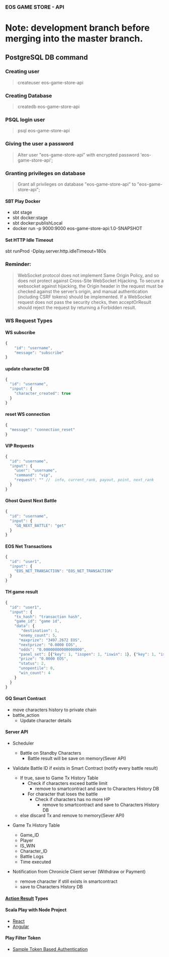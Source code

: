### EOS GAME STORE - API

# Note: development branch before merging into the master branch.
## PostgreSQL DB command

### Creating user
> createuser eos-game-store-api

### Creating Database
> createdb eos-game-store-api

### PSQL login user

> psql eos-game-store-api

### Giving the user a password

> Alter user "eos-game-store-api" with encrypted password 'eos-game-store-api';

### Granting privileges on database

> Grant all privileges on database "eos-game-store-api" to "eos-game-store-api";

#### SBT Play Docker
- sbt stage
- sbt docker:stage
- sbt docker:publishLocal
- docker run -p 9000:9000 eos-game-store-api:1.0-SNAPSHOT

#### Set HTTP Idle Timeout
sbt runProd -Dplay.server.http.idleTimeout=180s

### Reminder:
> WebSocket protocol does not implement Same Origin Policy, and so does not protect against Cross-Site WebSocket Hijacking. To secure a websocket against hijacking, the Origin header in the request must be checked against the server’s origin, and manual authentication (including CSRF tokens) should be implemented. If a WebSocket request does not pass the security checks, then acceptOrResult should reject the request by returning a Forbidden result.

### WS Request Types
#### WS subscribe
```javascript
{
	"id": "username",
	"message": "subscribe"
}
```
#### update character DB
```javascript
{
  "id": "username",
  "input": {
  	"character_created": true
  }
}
```
#### reset WS connection
```javascript
{
  "message": "connection_reset"
}
```
#### VIP Requests
```javascript
{
  "id": "username",
  "input": {
  	"user": "username",
  	"command": "vip",
  	"request": "" //  info, current_rank, payout, point, next_rank
  }
}
```
#### Ghost Quest Next Battle
```javascript
{
  "id": "username",
  "input": {
    "GQ_NEXT_BATTLE": "get"
  }
}
```
####  EOS Net Transactions
```javascript
{
  "id": "user1",
  "input": {
    "EOS_NET_TRANSACTION": "EOS_NET_TRANSACTION"
  }
}
```
####  TH game result
```javascript
{
  "id": "user1",
  "input": {
    "tx_hash": "transaction hash",
    "game_id": "game id",
    "data": {
       "destination": 1,
      "enemy_count": 5,
      "maxprize": "3497.2672 EOS",
      "nextprize": "0.0000 EOS",
      "odds": "0.00000000000000000",
      "panel_set": [{"key": 1, "isopen": 1, "iswin": 1}, {"key": 1, "isopen": 1, "iswin": 1}],
      "prize": "0.0000 EOS",
      "status": 2,
      "unopentile": 0,
      "win_count": 4
    }
  }
}
```

#### GQ Smart Contract
  - move characters history to private chain
  - battle_action
    - Update character details

#### Server API
  - Scheduler
    - Battle on Standby Characters
      - Battle result will be save on memory(Sever API)

  - Validate Battle ID if exists in Smart Contract (notify every battle result)
    - If true, save to Game Tx History Table
      - Check if characters exceed battle limit
        - remove to smartcontract and save to Characters History DB
      - For character that loses the battle
        - Check if characters has no more HP
          - remove to smartcontract and save to Characters History DB
    - else discard Tx and remove to memory(Sever API)

  - Game Tx History Table
    - Game_ID
    - Player
    - IS_WIN
    - Character_ID
    - Battle Logs
    - Time executed

  - Notification from Chronicle Client server (Withdraw or Payment)
    - remove character if still exists in smartcontract
    - save to Characters History DB

#### [Action Result](https://alvinalexander.com/scala/play-framework-controller-action-results-list-types-ok/) Types
#### Scala Play with Node Project
- [React](https://blog.usejournal.com/react-with-play-framework-2-6-x-a6e15c0b7bd)
- [Angular](https://torre.me.uk/2019/03/06/scala-play-rest-and-angular/)

#### Play Filter Token
- [Sample Token Based Authentication](https://stackoverflow.com/questions/26675615/token-based-authentication-in-play-filter-passing-objects-along)
